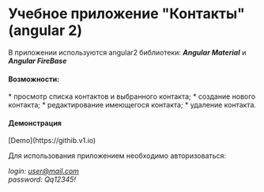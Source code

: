 # Учебное приложение "Контакты" (angular 2)
В приложении используются angular2 библиотеки: ***Angular Material*** и ***Angular FireBase***

<h4>Возможности:</h4>
* просмотр списка контактов и выбранного контакта;  
* создание нового контакта;  
* редактирование имеющегося контакта;  
* удаление контакта.  

<h4>Демонстрация</h4>
[Demo](https://githib.v1.io)    


Для использования приложением необходимо авторизоваться:  

*login: user@mail.com*  
*password: Qq12345!*
